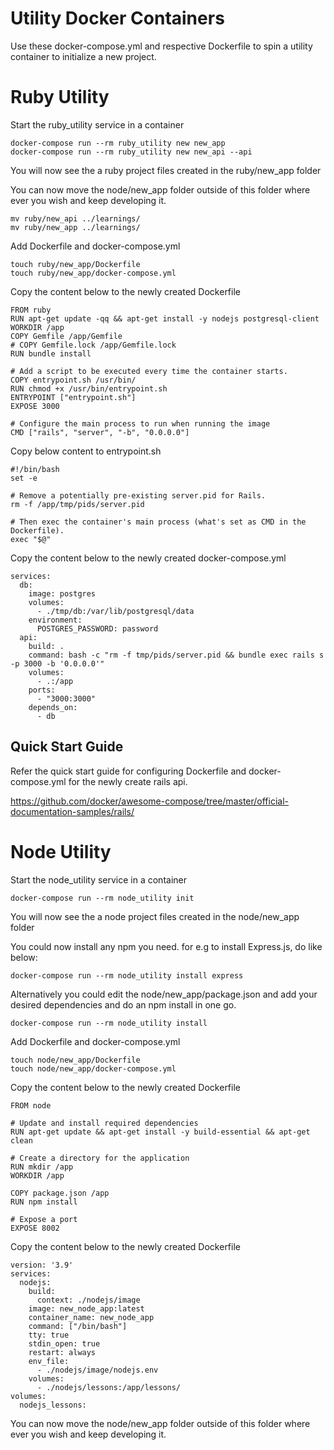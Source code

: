 # Utility Docker Containers

Use these docker-compose.yml and respective Dockerfile to spin a utility container to initialize a new project.

# Ruby Utility

Start the ruby_utility service in a container

```
docker-compose run --rm ruby_utility new new_app
docker-compose run --rm ruby_utility new new_api --api
```

You will now see the a ruby project files created in the ruby/new_app folder


You can now move the node/new_app folder outside of this folder where ever you wish and keep developing it.

```
mv ruby/new_api ../learnings/
mv ruby/new_app ../learnings/
```

Add Dockerfile and docker-compose.yml

```
touch ruby/new_app/Dockerfile
touch ruby/new_app/docker-compose.yml
```

Copy the content below to the newly created Dockerfile
```
FROM ruby
RUN apt-get update -qq && apt-get install -y nodejs postgresql-client
WORKDIR /app
COPY Gemfile /app/Gemfile
# COPY Gemfile.lock /app/Gemfile.lock
RUN bundle install

# Add a script to be executed every time the container starts.
COPY entrypoint.sh /usr/bin/
RUN chmod +x /usr/bin/entrypoint.sh
ENTRYPOINT ["entrypoint.sh"]
EXPOSE 3000

# Configure the main process to run when running the image
CMD ["rails", "server", "-b", "0.0.0.0"]
```
Copy below content to entrypoint.sh
```
#!/bin/bash
set -e

# Remove a potentially pre-existing server.pid for Rails.
rm -f /app/tmp/pids/server.pid

# Then exec the container's main process (what's set as CMD in the Dockerfile).
exec "$@"
```

Copy the content below to the newly created docker-compose.yml
```
services:
  db:
    image: postgres
    volumes:
      - ./tmp/db:/var/lib/postgresql/data
    environment:
      POSTGRES_PASSWORD: password
  api:
    build: .
    command: bash -c "rm -f tmp/pids/server.pid && bundle exec rails s -p 3000 -b '0.0.0.0'"
    volumes:
      - .:/app
    ports:
      - "3000:3000"
    depends_on:
      - db
```

## Quick Start Guide

Refer the quick start guide for configuring Dockerfile and docker-compose.yml for the newly create rails api.

https://github.com/docker/awesome-compose/tree/master/official-documentation-samples/rails/

# Node Utility

Start the node_utility service in a container

```
docker-compose run --rm node_utility init
```

You will now see the a node project files created in the node/new_app folder

You could now install any npm you need.
for e.g to install Express.js, do like below:

```
docker-compose run --rm node_utility install express
```

Alternatively you could edit the node/new_app/package.json and add your desired dependencies and do an npm install in one go.

```
docker-compose run --rm node_utility install
```

Add Dockerfile and docker-compose.yml

```
touch node/new_app/Dockerfile
touch node/new_app/docker-compose.yml
```

Copy the content below to the newly created Dockerfile
```
FROM node

# Update and install required dependencies
RUN apt-get update && apt-get install -y build-essential && apt-get clean

# Create a directory for the application
RUN mkdir /app
WORKDIR /app

COPY package.json /app
RUN npm install

# Expose a port
EXPOSE 8002
```

Copy the content below to the newly created Dockerfile
```
version: '3.9'
services:
  nodejs:
    build:
      context: ./nodejs/image
    image: new_node_app:latest
    container_name: new_node_app
    command: ["/bin/bash"]
    tty: true
    stdin_open: true
    restart: always
    env_file:
      - ./nodejs/image/nodejs.env
    volumes:
      - ./nodejs/lessons:/app/lessons/
volumes:
  nodejs_lessons:
```

You can now move the node/new_app folder outside of this folder where ever you wish and keep developing it.